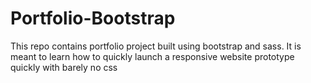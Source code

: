 # Portfolio-Bootstrap
This repo contains portfolio project built using bootstrap and sass. It is meant to learn how to quickly launch a responsive website prototype quickly with barely no css
